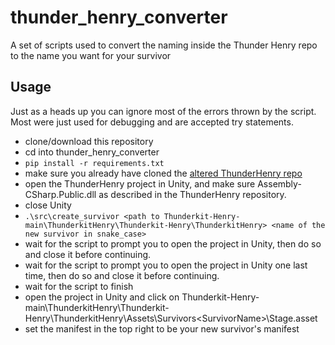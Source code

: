 # thunder_henry_converter
A set of scripts used to convert the naming inside the Thunder Henry repo to the name you want for your survivor

## Usage
Just as a heads up you can ignore most of the errors thrown by the script. Most were just used for debugging and are accepted try statements.

- clone/download this repository
- cd into thunder_henry_converter
- ```pip install -r requirements.txt```
- make sure you already have cloned the [altered ThunderHenry repo](https://github.com/56kyle/Thunderkit-Henry)
- open the ThunderHenry project in Unity, and make sure Assembly-CSharp.Public.dll as described in the ThunderHenry repository.
- close Unity
- ```.\src\create_survivor <path to Thunderkit-Henry-main\ThunderkitHenry\Thunderkit-Henry\ThunderkitHenry> <name of the new survivor in snake_case>```
- wait for the script to prompt you to open the project in Unity, then do so and close it before continuing.
- wait for the script to prompt you to open the project in Unity one last time, then do so and close it before continuing.
- wait for the script to finish
- open the project in Unity and click on Thunderkit-Henry-main\ThunderkitHenry\Thunderkit-Henry\ThunderkitHenry\Assets\Survivors\<SurvivorName>\Stage.asset
- set the manifest in the top right to be your new survivor's manifest
    
